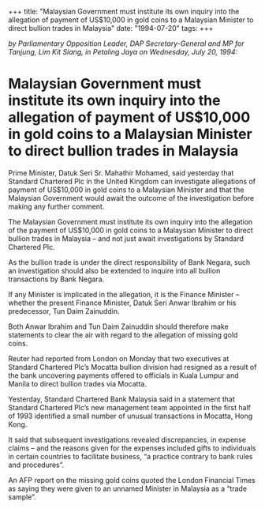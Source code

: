 +++ 
title: "Malaysian Government must institute its own inquiry into the allegation of payment of US$10,000 in gold coins to a Malaysian Minister to direct bullion trades in Malaysia"
date: "1994-07-20"
tags:
+++

_by Parliamentary Opposition Leader, DAP Secretary-General and MP for Tanjung, Lim Kit Siang, in Petaling Jaya on Wednesday, July 20, 1994:_

# Malaysian Government must institute its own inquiry into the allegation of payment of US$10,000 in gold coins to a Malaysian Minister to direct bullion trades in Malaysia

Prime Minister, Datuk Seri Sr. Mahathir Mohamed, said yesterday that Standard Chartered Plc in the United Kingdom can investigate allegations of payment of US$10,000 in gold coins to a Malaysian Minister and that the Malaysian Government would await the outcome of the investigation before making any further comment.</u>

The Malaysian Government must institute its own inquiry into the allegation of the payment of US$10,000 in gold coins to a Malaysian Minister to direct bullion trades in Malaysia – and not just await investigations by Standard Chartered Plc.

As the bullion trade is under the direct responsibility of Bank Negara, such an investigation should also be extended to inquire into all bullion transactions by Bank Negara.

If any Minister is implicated in the allegation, it is the Finance Minister – whether the present Finance Minister, Datuk Seri Anwar Ibrahim or his predecessor, Tun Daim Zainuddin.

Both Anwar Ibrahim and Tun Daim Zainuddin should therefore make statements to clear the air with regard to the allegation of missing gold coins.

Reuter had reported from London on Monday that two executives at Standard Chartered Plc’s Mocatta bullion division had resigned as a result of the bank uncovering payments offered to officials in Kuala Lumpur and Manila to direct bullion trades via Mocatta.

Yesterday, Standard Chartered Bank Malaysia said in a statement that Standard Chartered Plc’s new management team appointed in the first half of 1993 identified a small number of unusual transactions in Mocatta, Hong Kong.

It said that subsequent investigations revealed discrepancies, in expense claims – and the reasons given for the expenses included gifts to individuals in certain countries to facilitate business, “a practice contrary to bank rules and procedures”.

An AFP report on the missing gold coins quoted the London Financial Times as saying they were given to an unnamed Minister in Malaysia as a “trade sample”.
 
